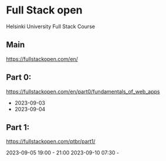 # Full Stack open
Helsinki University Full Stack Course

## Main
https://fullstackopen.com/en/

## Part 0:
https://fullstackopen.com/en/part0/fundamentals_of_web_apps

- 2023-09-03
- 2023-09-04

## Part 1:
https://fullstackopen.com/ptbr/part1/

2023-09-05 19:00 - 21:00
2023-09-10 07:30 - 

